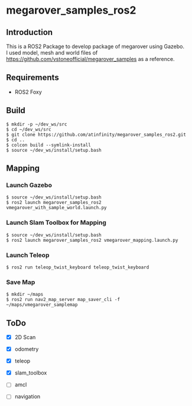 # megarover_samples_ros2

## Introduction

This is a ROS2 Package to develop package of megarover using Gazebo.  
I used model, mesh and world files of <https://github.com/vstoneofficial/megarover_samples> as a reference.

## Requirements

- ROS2 Foxy

## Build

```
$ mkdir -p ~/dev_ws/src
$ cd ~/dev_ws/src
$ git clone https://github.com/atinfinity/megarover_samples_ros2.git
$ cd ..
$ colcon build --symlink-install
$ source ~/dev_ws/install/setup.bash
```

## Mapping
### Launch Gazebo

```
$ source ~/dev_ws/install/setup.bash
$ ros2 launch megarover_samples_ros2 vmegarover_with_sample_world.launch.py
```

### Launch Slam Toolbox for Mapping

```
$ source ~/dev_ws/install/setup.bash
$ ros2 launch megarover_samples_ros2 vmegarover_mapping.launch.py
```

### Launch Teleop

```
$ ros2 run teleop_twist_keyboard teleop_twist_keyboard
```

### Save Map

```
$ mkdir ~/maps
$ ros2 run nav2_map_server map_saver_cli -f ~/maps/vmegarover_samplemap
```

## ToDo

- [x] 2D Scan
- [x] odometry
- [x] teleop
- [x] slam_toolbox
- [ ] amcl
- [ ] navigation

